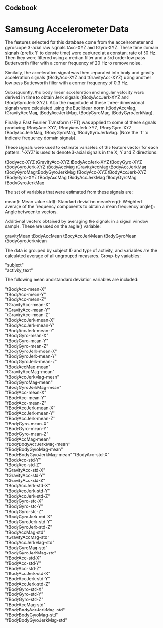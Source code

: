 ## Codebook

# Samsung Accelerometer Data

The features selected for this database come from the accelerometer and gyroscope 3-axial raw signals tAcc-XYZ and tGyro-XYZ. These time domain signals (prefix 't' to denote time) were captured at a constant rate of 50 Hz. Then they were filtered using a median filter and a 3rd order low pass Butterworth filter with a corner frequency of 20 Hz to remove noise.

Similarly, the acceleration signal was then separated into body and gravity acceleration signals (tBodyAcc-XYZ and tGravityAcc-XYZ) using another low pass Butterworth filter with a corner frequency of 0.3 Hz.

Subsequently, the body linear acceleration and angular velocity were derived in time to obtain Jerk signals (tBodyAccJerk-XYZ and tBodyGyroJerk-XYZ). Also the magnitude of these three-dimensional signals were calculated using the Euclidean norm (tBodyAccMag, tGravityAccMag, tBodyAccJerkMag, tBodyGyroMag, tBodyGyroJerkMag).

Finally a Fast Fourier Transform (FFT) was applied to some of these signals producing fBodyAcc-XYZ, fBodyAccJerk-XYZ, fBodyGyro-XYZ, fBodyAccJerkMag, fBodyGyroMag, fBodyGyroJerkMag. (Note the 'f' to indicate frequency domain signals).

These signals were used to estimate variables of the feature vector for each pattern:
'-XYZ' is used to denote 3-axial signals in the X, Y and Z directions.

tBodyAcc-XYZ tGravityAcc-XYZ tBodyAccJerk-XYZ tBodyGyro-XYZ tBodyGyroJerk-XYZ tBodyAccMag tGravityAccMag tBodyAccJerkMag tBodyGyroMag tBodyGyroJerkMag fBodyAcc-XYZ fBodyAccJerk-XYZ fBodyGyro-XYZ fBodyAccMag fBodyAccJerkMag fBodyGyroMag fBodyGyroJerkMag

The set of variables that were estimated from these signals are:

mean(): Mean value std(): Standard deviation meanFreq(): Weighted average of the frequency components to obtain a mean frequency angle(): Angle between to vectors.

Additional vectors obtained by averaging the signals in a signal window sample. These are used on the angle() variable:

gravityMean tBodyAccMean tBodyAccJerkMean tBodyGyroMean tBodyGyroJerkMean

The data is grouped by subject ID and type of activity, and variables are the calculated average of all ungrouped measures.
Group-by variables:

"subject"                   
"activity_text"    

The following mean and standard deviation variables are included: 
         
"tBodyAcc-mean-X"           
"tBodyAcc-mean-Y"           
"tBodyAcc-mean-Z"          
"tGravityAcc-mean-X"        
"tGravityAcc-mean-Y"        
"tGravityAcc-mean-Z"        
"tBodyAccJerk-mean-X"       
"tBodyAccJerk-mean-Y"      
"tBodyAccJerk-mean-Z"       
"tBodyGyro-mean-X"          
"tBodyGyro-mean-Y"          
"tBodyGyro-mean-Z"          
"tBodyGyroJerk-mean-X"     
"tBodyGyroJerk-mean-Y"      
"tBodyGyroJerk-mean-Z"      
"tBodyAccMag-mean"          
"tGravityAccMag-mean"       
"tBodyAccJerkMag-mean"     
"tBodyGyroMag-mean"         
"tBodyGyroJerkMag-mean"     
"fBodyAcc-mean-X"           
"fBodyAcc-mean-Y"           
"fBodyAcc-mean-Z"          
"fBodyAccJerk-mean-X"       
"fBodyAccJerk-mean-Y"       
"fBodyAccJerk-mean-Z"       
"fBodyGyro-mean-X"          
"fBodyGyro-mean-Y"         
"fBodyGyro-mean-Z"          
"fBodyAccMag-mean"          
"fBodyBodyAccJerkMag-mean"  
"fBodyBodyGyroMag-mean"     
"fBodyBodyGyroJerkMag-mean"
"tBodyAcc-std-X"            
"tBodyAcc-std-Y"            
"tBodyAcc-std-Z"            
"tGravityAcc-std-X"         
"tGravityAcc-std-Y"        
"tGravityAcc-std-Z"        
"tBodyAccJerk-std-X"        
"tBodyAccJerk-std-Y"        
"tBodyAccJerk-std-Z"        
"tBodyGyro-std-X"          
"tBodyGyro-std-Y"          
"tBodyGyro-std-Z"           
"tBodyGyroJerk-std-X"       
"tBodyGyroJerk-std-Y"       
"tBodyGyroJerk-std-Z"      
"tBodyAccMag-std"           
"tGravityAccMag-std"        
"tBodyAccJerkMag-std"       
"tBodyGyroMag-std"          
"tBodyGyroJerkMag-std"     
"fBodyAcc-std-X"            
"fBodyAcc-std-Y"            
"fBodyAcc-std-Z"            
"fBodyAccJerk-std-X"        
"fBodyAccJerk-std-Y"       
"fBodyAccJerk-std-Z"        
"fBodyGyro-std-X"          
"fBodyGyro-std-Y"           
"fBodyGyro-std-Z"           
"fBodyAccMag-std"          
"fBodyBodyAccJerkMag-std"   
"fBodyBodyGyroMag-std"      
"fBodyBodyGyroJerkMag-std" 
